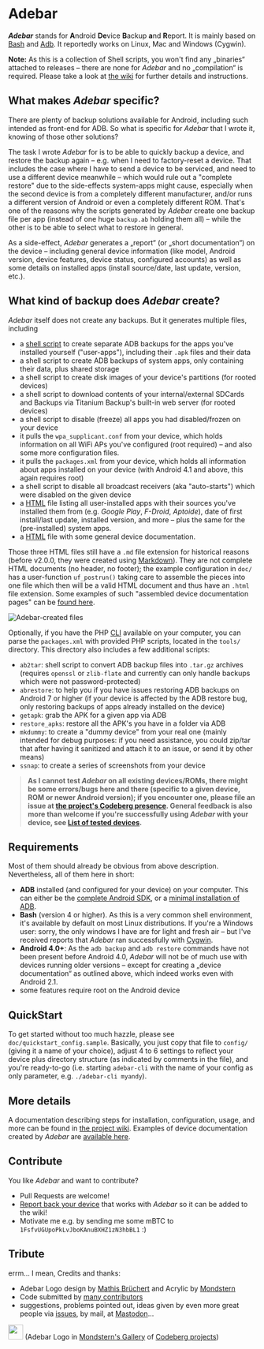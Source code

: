 # Adebar
***Adebar*** stands for <b>A</b>ndroid <b>De</b>vice <b>B</b>ackup <b>a</b>nd <b>R</b>eport. It is mainly based on [Bash](http://en.wikipedia.org/wiki/Bash_%28Unix_shell%29 "Wikipedia: Bash (Unix shell)") and [Adb](http://en.wikipedia.org/wiki/Android_Debug_Bridge "Wikipedia: Android Debug Bridge"). It reportedly works on Linux, Mac and Windows (Cygwin).

**Note:** As this is a collection of Shell scripts, you won't find any „binaries“ attached to releases – there are none for *Adebar* and no „compilation“ is required. Please take a look at [the wiki](https://codeberg.org/izzy/Adebar/wiki) for further details and instructions.


## What makes *Adebar* specific?
There are plenty of backup solutions available for Android, including such intended as front-end for ADB. So what is specific for *Adebar* that I wrote it, knowing of those other solutions?

The task I wrote *Adebar* for is to be able to quickly backup a device, and restore the backup again – e.g. when I need to factory-reset a device. That includes the case where I have to send a device to be serviced, and need to use a different device meanwhile – which would rule out a "complete restore" due to the side-effects system-apps might cause, especially when the second device is from a completely different manufacturer, and/or runs a different version of Android or even a completely different ROM. That's one of the reasons why the scripts generated by *Adebar* create one backup file per app (instead of one huge `backup.ab` holding them all) – while the other is to be able to select what to restore in general.

As a side-effect, *Adebar* generates a „report“ (or „short documentation“) on the device – including general device information (like model, Android version, device features, device status, configured accounts) as well as some details on installed apps (install source/date, last update, version, etc.).


## What kind of backup does *Adebar* create?
*Adebar* itself does not create any backups. But it generates multiple files, including

* a [shell script](http://en.wikipedia.org/wiki/Shell_script "Wikipedia: Shell script") to create separate ADB backups for the apps you've installed yourself ("user-apps"), including their `.apk` files and their data
* a shell script to create ADB backups of system apps, only containing their data, plus shared storage
* a shell script to create disk images of your device's partitions (for rooted devices)
* a shell script to download contents of your internal/external SDCards and Backups via Titanium Backup's built-in web server (for rooted devices)
* a shell script to disable (freeze) all apps you had disabled/frozen on your device
* it pulls the `wpa_supplicant.conf` from your device, which holds information on all WiFi APs you've configured (root required) – and also some more configuration files.
* it pulls the `packages.xml` from your device, which holds all information about apps installed on your device (with Android 4.1 and above, this again requires root)
* a shell script to disable all broadcast receivers (aka "auto-starts") which were disabled on the given device
* a [HTML][2] file listing all user-installed apps with their sources you've installed them from (e.g. *Google Play*, *F-Droid*, *Aptoide*), date of first install/last update, installed version, and more – plus the same for the (pre-installed) system apps.
* a [HTML][2] file with some general device documentation.

Those three HTML files still have a `.md` file extension for historical reasons (before v2.0.0, they were created using [Markdown][4]). They are not complete HTML documents (no header, no footer); the example configuration in `doc/` has a user-function `uf_postrun()` taking care to assemble the pieces into one file which then will be a valid HTML document and thus have an `.html` file extension. Some examples of such "assembled device documentation pages" can be [found here](https://pages.codeberg.org/izzy/adebar/).

![Adebar-created files](https://codeberg.org/izzy/Adebar/wiki/raw/AdebarFiles.png)

Optionally, if you have the PHP [CLI](https://en.wikipedia.org/wiki/Command-line_interface "Wikipedia: Command-line interface") available on your computer, you can parse the `packages.xml` with provided PHP scripts, located in the `tools/` directory. This directory also includes a few additional scripts:

* `ab2tar`: shell script to convert ADB backup files into `.tar.gz` archives (requires `openssl` or `zlib-flate` and currently can only handle backups which were not password-protected)
* `abrestore`: to help you if you have issues restoring ADB backups on Android 7 or higher (if your device is affected by the ADB restore bug, only restoring backups of apps already installed on the device)
* `getapk`: grab the APK for a given app via ADB
* `restore_apks`: restore all the APK's you have in a folder via ADB
* `mkdummy`: to create a "dummy device" from your real one (mainly intended for debug purposes: if you need assistance, you could zip/tar that after having it sanitized and attach it to an issue, or send it by other means)
* `ssnap`: to create a series of screenshots from your device

> **As I cannot test *Adebar* on all existing devices/ROMs, there might be some errors/bugs here and there (specific to a given device, ROM or newer Android version); if you encounter one, please file an issue at [the project's Codeberg presence][1]. General feedback is also more than welcome if you're successfully using *Adebar* with your device, see [List of tested devices](https://codeberg.org/izzy/Adebar/issues/7).**


## Requirements
Most of them should already be obvious from above description. Nevertheless, all of them here in short:

* **ADB** installed (and configured for your device) on your computer. This can either be the [complete Android SDK](https://developer.android.com/sdk/index.html "Android SDK at Android Developers"), or a [minimal installation of ADB](https://android.stackexchange.com/q/42474/16575 "Android.SE: Is there a minimal installation of ADB?").
* **Bash** (version 4 or higher). As this is a very common shell environment, it's available by default on most Linux distributions. If you're a Windows user: sorry, the only windows I have are for light and fresh air – but I've received reports that *Adebar* ran successfully with [Cygwin](https://en.wikipedia.org/wiki/Cygwin).
* **Android 4.0+**: As the `adb backup` and `adb restore` commands have not been present before Android 4.0, *Adebar* will not be of much use with devices running older versions – except for creating a „device documentation“ as outlined above, which indeed works even with Android 2.1.
* some features require root on the Android device


## QuickStart
To get started without too much hazzle, please see `doc/quickstart_config.sample`. Basically, you just copy that file to `config/` (giving it a name of your choice), adjust 4 to 6 settings to reflect your device plus directory structure (as indicated by comments in the file), and you're ready-to-go (i.e. starting `adebar-cli` with the name of your config as only parameter, e.g. `./adebar-cli myandy`).


## More details
A documentation describing steps for installation, configuration, usage, and more can be found in [the project wiki][3]. Examples of device documentation created by *Adebar* are [available here][5].


## Contribute
You like *Adebar* and want to contribute?

* Pull Requests are welcome!
* [Report back your device](https://codeberg.org/izzy/Adebar/issues/7) that works with *Adebar* so it can be added to the wiki!
* Motivate me e.g. by sending me some mBTC to `1FsfvUGUpoPkLvJboKAnuBXHZ1zN3hbBL1` :)

## Tribute
errm… I mean, Credits and thanks:

* Adebar Logo design by [Mathis Brüchert](https://social.anoxinon.de/@m4TZ) and Acrylic by [Mondstern](https://codeberg.org/mondstern)
* Code submitted by [many contributors](https://github.com/IzzySoft/Adebar/graphs/contributors)
* suggestions, problems pointed out, ideas given by even more great people via [issues](https://codeberg.org/izzy/Adebar/issues), by mail, at [Mastodon](https://mastodon.technology/@IzzyOnDroid)…

[<img src='https://pixelfed.social/storage/m/_v2/13678/83a90637a-595111/ay84jSsXAhjQ/UukzNM5gRsshoVCa1kNtGSmfWdFFfvBc1W3bGibH.jpg' width='30'>][6] (Adebar Logo in [Mondstern's Gallery][7] of [Codeberg projects][8])

[1]: https://codeberg.org/izzy/Adebar "Adebar at Codeberg"
[2]: https://en.wikipedia.org/wiki/HTML "Wikipedia: HTML"
[3]: https://codeberg.org/izzy/Adebar/wiki "Adebar Wiki at Codeberg"
[4]: https://en.wikipedia.org/wiki/Markdown "Wikipedia: Markdown"
[5]: https://pages.codeberg.org/izzy/adebar/ "Adebar DeviceDoc Examples"
[6]: https://pixelfed.social/p/mondstern/244110717177958400 "Acrylic Logo by Mondstern"
[7]: https://pixelfed.social/mondstern "Mondstern Acrylic Gallery"
[8]: https://codeberg.org/mondstern/artworks/wiki/Codeberg "Codeberg projects in Mondstern's gallery"
